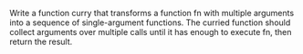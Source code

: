 Write a function curry that transforms a function fn with multiple arguments into a sequence of single-argument functions. The curried function should collect arguments over multiple calls until it has enough to execute fn, then return the result.